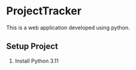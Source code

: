 # ProjectTracker

This is a web application developed using python.

## Setup Project

1. Install Python 3.11